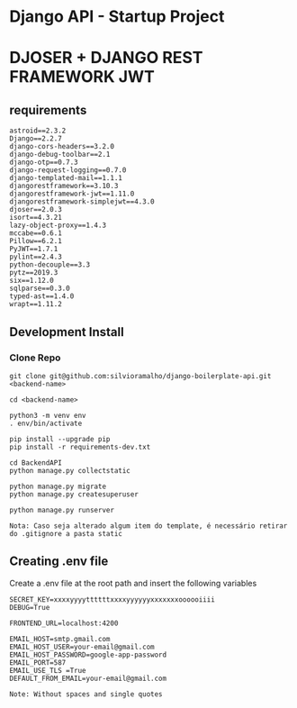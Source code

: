 # Django API - Startup Project
# DJOSER + DJANGO REST FRAMEWORK JWT

## requirements

```
astroid==2.3.2
Django==2.2.7
django-cors-headers==3.2.0
django-debug-toolbar==2.1
django-otp==0.7.3
django-request-logging==0.7.0
django-templated-mail==1.1.1
djangorestframework==3.10.3
djangorestframework-jwt==1.11.0
djangorestframework-simplejwt==4.3.0
djoser==2.0.3
isort==4.3.21
lazy-object-proxy==1.4.3
mccabe==0.6.1
Pillow==6.2.1
PyJWT==1.7.1
pylint==2.4.3
python-decouple==3.3
pytz==2019.3
six==1.12.0
sqlparse==0.3.0
typed-ast==1.4.0
wrapt==1.11.2
```

## Development Install

### Clone Repo

```
git clone git@github.com:silvioramalho/django-boilerplate-api.git <backend-name>

cd <backend-name>

python3 -m venv env
. env/bin/activate

pip install --upgrade pip
pip install -r requirements-dev.txt

cd BackendAPI
python manage.py collectstatic

python manage.py migrate
python manage.py createsuperuser

python manage.py runserver
```

`Nota: Caso seja alterado algum item do template, é necessário retirar do .gitignore a pasta static`


## Creating .env file

Create a .env file at the root path and insert the following variables


```
SECRET_KEY=xxxxyyyyttttttxxxxyyyyyyxxxxxxxoooooiiii
DEBUG=True

FRONTEND_URL=localhost:4200

EMAIL_HOST=smtp.gmail.com
EMAIL_HOST_USER=your-email@gmail.com
EMAIL_HOST_PASSWORD=google-app-password
EMAIL_PORT=587
EMAIL_USE_TLS =True
DEFAULT_FROM_EMAIL=your-email@gmail.com
```

`Note: Without spaces and single quotes`